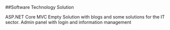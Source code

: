 ﻿##Software Technology Solution

ASP.NET Core MVC Empty Solution with blogs and some solutions for the IT sector. Admin panel with login and information management